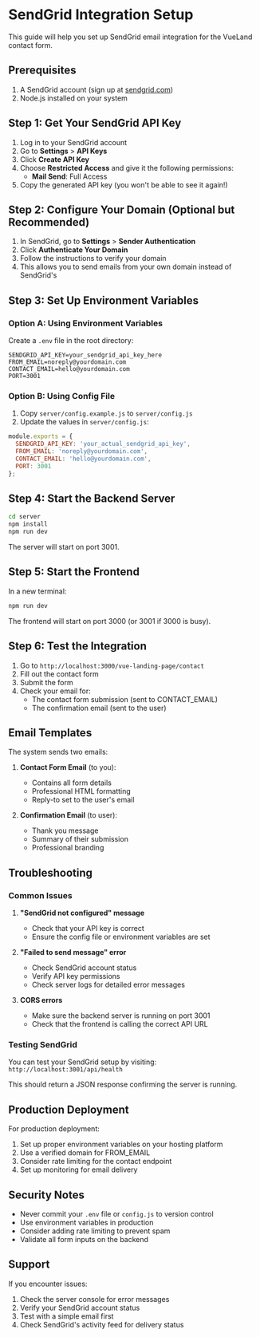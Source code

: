 # SendGrid Integration Setup

This guide will help you set up SendGrid email integration for the VueLand contact form.

## Prerequisites

1. A SendGrid account (sign up at [sendgrid.com](https://sendgrid.com))
2. Node.js installed on your system

## Step 1: Get Your SendGrid API Key

1. Log in to your SendGrid account
2. Go to **Settings** > **API Keys**
3. Click **Create API Key**
4. Choose **Restricted Access** and give it the following permissions:
   - **Mail Send**: Full Access
5. Copy the generated API key (you won't be able to see it again!)

## Step 2: Configure Your Domain (Optional but Recommended)

1. In SendGrid, go to **Settings** > **Sender Authentication**
2. Click **Authenticate Your Domain**
3. Follow the instructions to verify your domain
4. This allows you to send emails from your own domain instead of SendGrid's

## Step 3: Set Up Environment Variables

### Option A: Using Environment Variables

Create a `.env` file in the root directory:

```env
SENDGRID_API_KEY=your_sendgrid_api_key_here
FROM_EMAIL=noreply@yourdomain.com
CONTACT_EMAIL=hello@yourdomain.com
PORT=3001
```

### Option B: Using Config File

1. Copy `server/config.example.js` to `server/config.js`
2. Update the values in `server/config.js`:

```javascript
module.exports = {
  SENDGRID_API_KEY: 'your_actual_sendgrid_api_key',
  FROM_EMAIL: 'noreply@yourdomain.com',
  CONTACT_EMAIL: 'hello@yourdomain.com',
  PORT: 3001
};
```

## Step 4: Start the Backend Server

```bash
cd server
npm install
npm run dev
```

The server will start on port 3001.

## Step 5: Start the Frontend

In a new terminal:

```bash
npm run dev
```

The frontend will start on port 3000 (or 3001 if 3000 is busy).

## Step 6: Test the Integration

1. Go to `http://localhost:3000/vue-landing-page/contact`
2. Fill out the contact form
3. Submit the form
4. Check your email for:
   - The contact form submission (sent to CONTACT_EMAIL)
   - The confirmation email (sent to the user)

## Email Templates

The system sends two emails:

1. **Contact Form Email** (to you):
   - Contains all form details
   - Professional HTML formatting
   - Reply-to set to the user's email

2. **Confirmation Email** (to user):
   - Thank you message
   - Summary of their submission
   - Professional branding

## Troubleshooting

### Common Issues

1. **"SendGrid not configured" message**
   - Check that your API key is correct
   - Ensure the config file or environment variables are set

2. **"Failed to send message" error**
   - Check SendGrid account status
   - Verify API key permissions
   - Check server logs for detailed error messages

3. **CORS errors**
   - Make sure the backend server is running on port 3001
   - Check that the frontend is calling the correct API URL

### Testing SendGrid

You can test your SendGrid setup by visiting:
`http://localhost:3001/api/health`

This should return a JSON response confirming the server is running.

## Production Deployment

For production deployment:

1. Set up proper environment variables on your hosting platform
2. Use a verified domain for FROM_EMAIL
3. Consider rate limiting for the contact endpoint
4. Set up monitoring for email delivery

## Security Notes

- Never commit your `.env` file or `config.js` to version control
- Use environment variables in production
- Consider adding rate limiting to prevent spam
- Validate all form inputs on the backend

## Support

If you encounter issues:
1. Check the server console for error messages
2. Verify your SendGrid account status
3. Test with a simple email first
4. Check SendGrid's activity feed for delivery status

